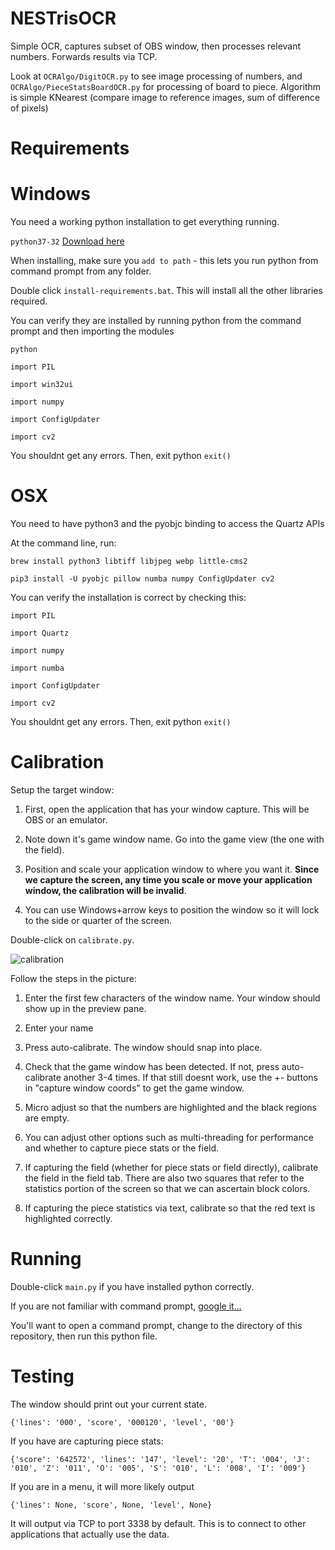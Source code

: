 NESTrisOCR
===
Simple OCR, captures subset of OBS window, then processes relevant numbers.
Forwards results via TCP.

Look at `OCRAlgo/DigitOCR.py` to see image processing of numbers, and `OCRAlgo/PieceStatsBoardOCR.py` for processing of board to piece.
Algorithm is simple KNearest (compare image to reference images, sum of difference of pixels)


Requirements
===

Windows
=====
You need a working python installation to get everything running.

`python37-32` [Download here](https://www.python.org/downloads/release/python-372/)

When installing, make sure you `add to path` - this lets you run python from command prompt from any folder.

Double click `install-requirements.bat`. This will install all the other libraries required.

You can verify they are installed by running python from the command prompt and then importing the modules

`python`

`import PIL` 

`import win32ui`

`import numpy`

`import ConfigUpdater`

`import cv2`


You shouldnt get any errors. Then, exit python
`exit()`


OSX
=====

You need to have python3 and the pyobjc binding to access the Quartz APIs

At the command line, run:

`brew install python3 libtiff libjpeg webp little-cms2`

`pip3 install -U pyobjc pillow numba numpy ConfigUpdater cv2`

You can verify the installation is correct by checking this:

`import PIL`

`import Quartz`

`import numpy`

`import numba`

`import ConfigUpdater`

`import cv2`


You shouldnt get any errors. Then, exit python
`exit()`


Calibration
===

Setup the target window:

1) First, open the application that has your window capture. This will be OBS or an emulator.

2) Note down it's game window name. Go into the game view (the one with the field).

3) Position and scale your application window to where you want it. **Since we capture the screen, any time you scale or move your application window, the calibration will be invalid**. 

4) You can use Windows+arrow keys to position the window so it will lock to the side or quarter of the screen.

Double-click on `calibrate.py`.

![calibration](https://github.com/alex-ong/NESTrisOCR/blob/master/assets/doc/example-calibration.png)

Follow the steps in the picture:

1) Enter the first few characters of the window name. Your window should show up in the preview pane.

2) Enter your name 

3) Press auto-calibrate. The window should snap into place.

4) Check that the game window has been detected. If not, press auto-calibrate another 3-4 times. If that still doesnt work,
   use the +- buttons in "capture window coords" to get the game window.

5) Micro adjust so that the numbers are highlighted and the black regions are empty.

6) You can adjust other options such as multi-threading for performance and whether to capture piece stats or the field.

7) If capturing the field (whether for piece stats or field directly), calibrate the field in the field tab. There are also
   two squares that refer to the statistics portion of the screen so that we can ascertain block colors.

8) If capturing the piece statistics via text, calibrate so that the red text is highlighted correctly.

Running
===
Double-click `main.py` if you have installed python correctly.

If you are not familiar with command prompt, [google it...](https://www.google.com/search?q=how+to+change+directory+in+command+prompt)

You'll want to open a command prompt, change to the directory of this repository, then run this python file.


Testing
===
The window should print out your current state.

`{'lines': '000', 'score', '000120', 'level', '00'}`

If you have are capturing piece stats:

`{'score': '642572', 'lines': '147', 'level': '20', 'T': '004', 'J': '010', 'Z': '011', 'O': '005', 'S': '010', 'L': '008', 'I': '009'}`

If you are in a menu, it will more likely output

`{'lines': None, 'score', None, 'level', None}`

It will output via TCP to port 3338 by default. This is to connect to other applications that actually use the data.
